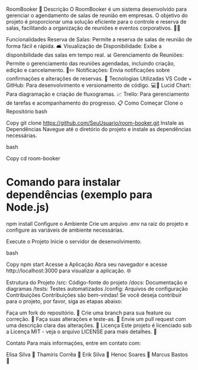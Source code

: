 RoomBooker 📅
Descrição
O RoomBooker é um sistema desenvolvido para gerenciar o agendamento de salas de reunião em empresas. O objetivo do projeto é proporcionar uma solução eficiente para o controle e reserva de salas, facilitando a organização de reuniões e eventos corporativos. 🏢✨

Funcionalidades
Reserva de Salas: Permite a reserva de salas de reunião de forma fácil e rápida. 🛋️
Visualização de Disponibilidade: Exibe a disponibilidade das salas em tempo real. 📊
Gerenciamento de Reuniões: Permite o gerenciamento das reuniões agendadas, incluindo criação, edição e cancelamento. 📅✏️
Notificações: Envia notificações sobre confirmações e alterações de reservas. 🔔
Tecnologias Utilizadas
VS Code + GitHub: Para desenvolvimento e versionamento de código. 💻🔧
Lucid Chart: Para diagramação e criação de fluxogramas. 📈
Trello: Para gerenciamento de tarefas e acompanhamento do progresso. 📋
Como Começar
Clone o Repositório
bash

Copy
git clone https://github.com/SeuUsuario/room-booker.git
Instale as Dependências
Navegue até o diretório do projeto e instale as dependências necessárias.

bash

Copy
cd room-booker
# Comando para instalar dependências (exemplo para Node.js)
npm install
Configure o Ambiente
Crie um arquivo .env na raiz do projeto e configure as variáveis de ambiente necessárias.

Execute o Projeto
Inicie o servidor de desenvolvimento.

bash

Copy
npm start
Acesse a Aplicação
Abra seu navegador e acesse http://localhost:3000 para visualizar a aplicação. 🌐

Estrutura do Projeto
/src: Código-fonte do projeto
/docs: Documentação e diagramas
/tests: Testes automatizados
/config: Arquivos de configuração
Contribuições
Contribuições são bem-vindas! Se você deseja contribuir para o projeto, por favor, siga as etapas abaixo:

Faça um fork do repositório. 🍴
Crie uma branch para sua feature ou correção. 🌱
Faça suas alterações e teste-as. 🧪
Envie um pull request com uma descrição clara das alterações. 📩
Licença
Este projeto é licenciado sob a Licença MIT - veja o arquivo LICENSE para mais detalhes. 📜

Contato
Para mais informações, entre em contato com:

Elisa Silva 📧
Thamiris Corrêa 📧
Erik Silva 📧
Henoc Soares 📧
Marcus Bastos 📧
